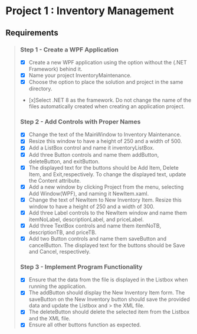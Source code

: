 
# Project 1 : Inventory Management

## Requirements

> ### Step 1 - Create a WPF Application
>
> - [x] Create a new WPF application using the option without the (.NET Framework) behind it.
> - [x] Name your project InventoryMaintenance.
> - [x] Choose the option to place the solution and project in the same directory.
> - [x]Select .NET 8 as the framework.
> Do not change the name of the files automatically created when creating an application project.
>
> ### Step 2 - Add Controls with Proper Names
>
> - [x] Change the text of the MainWindow to Inventory Maintenance.
> - [x] Resize this window to have a height of 250 and a width of 500.
> - [x] Add a ListBox control and name it inventoryListBox.
> - [x] Add three Button controls and name them addButton, deleteButton, and exitButton.
> - [x] The displayed text for the buttons should be Add Item, Delete Item, and Exit,respectively. To change the displayed text, update the Content attribute.
> - [x] Add a new window by clicking Project from the menu, selecting Add Window(WPF), and naming it NewItem.xaml.
> - [x] Change the text of NewItem to New Inventory Item. Resize this window to have a height of 250 and a width of 300.
> - [x] Add three Label controls to the NewItem window and name them itemNoLabel, descriptionLabel, and priceLabel.
> - [x] Add three TextBox controls and name them itemNoTB, descriptionTB, and priceTB.
> - [x] Add two Button controls and name them saveButton and cancelButton. The displayed text for the buttons should be Save and Cancel, respectively.
>
> ### Step 3 - Implement Program Functionality
>
> - [x] Ensure that the data from the file is displayed in the Listbox when running the application.
> - [x] The addButton should display the New Inventory Item form. The saveButton on the New Inventory button should save the provided data and update the Listbox and > the XML file.
> - [x] The deleteButton should delete the selected item from the Listbox and the XML file.
> - [x] Ensure all other buttons function as expected.
